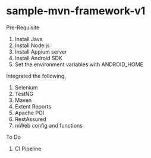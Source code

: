 # sample-mvn-framework-v1

Pre-Requisite
1. Install Java
2. Install Node.js
3. Install Appium server
4. Install Android SDK
5. Set the environment variables with ANDROID_HOME 

Integrated the following,
1. Selenium
2. TestNG
3. Maven
4. Extent Reports
5. Apache POI
6. RestAssured
7. mWeb config and functions

To Do
1. CI Pipeline

